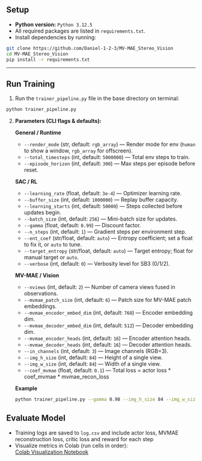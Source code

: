 ## Setup

- **Python version:** `Python 3.12.5`
- All required packages are listed in `requirements.txt`.
- Install dependencies by running:

```bash
git clone https://github.com/Daniel-1-2-3/MV-MAE_Stereo_Vision
cd MV-MAE_Stereo_Vision
pip install -r requirements.txt
```

---

## Run Training

1. Run the `trainer_pipeline.py` file in the base directory on terminal:

```bash
python trainer_pipeline.py
```

2. **Parameters (CLI flags & defaults):**

   **General / Runtime**
   - `--render_mode` (str, default: `rgb_array`) — Render mode for env (`human` to show a window, `rgb_array` for offscreen).
   - `--total_timesteps` (int, default: `5000000`) — Total env steps to train.
   - `--episode_horizon` (int, default: `300`) — Max steps per episode before reset.
   
   **SAC / RL**
   - `--learning_rate` (float, default: `3e-4`) — Optimizer learning rate.
   - `--buffer_size` (int, default: `1000000`) — Replay buffer capacity.
   - `--learning_starts` (int, default: `50000`) — Steps collected before updates begin.
   - `--batch_size` (int, default: `256`) — Mini-batch size for updates.
   - `--gamma` (float, default: `0.99`) — Discount factor.
   - `--n_steps` (int, default: `1`) — Gradient steps per environment step.
   - `--ent_coef` (str/float, default: `auto`) — Entropy coefficient; set a float to fix it, or `auto` to tune.
   - `--target_entropy` (str/float, default: `auto`) — Target entropy; float for manual target or `auto`.
   - `--verbose` (int, default: `0`) — Verbosity level for SB3 (0/1/2).
   
   **MV-MAE / Vision**
   - `--nviews` (int, default: `2`) — Number of camera views fused in observations.
   - `--mvmae_patch_size` (int, default: `6`) — Patch size for MV-MAE patch embeddings.
   - `--mvmae_encoder_embed_dim` (int, default: `768`) — Encoder embedding dim.
   - `--mvmae_decoder_embed_dim` (int, default: `512`) — Decoder embedding dim.
   - `--mvmae_encoder_heads` (int, default: `16`) — Encoder attention heads.
   - `--mvmae_decoder_heads` (int, default: `16`) — Decoder attention heads.
   - `--in_channels` (int, default: `3`) — Image channels (RGB=3).
   - `--img_h_size` (int, default: `84`) — Height of a single view.
   - `--img_w_size` (int, default: `84`) — Width of a single view.
   - `--coef_mvmae` (float, default: `0.1`) — Total loss = actor loss * coef_mvmae * mvmae_recon_loss
   
   **Example**
   ```bash
   python trainer_pipeline.py --gamma 0.98 --img_h_size 84 --img_w_size 84 --mvmae_patch_size 8  --mvmae_encoder_embed_dim 768 --mvmae_decoder_embed_dim 512
   ```
## Evaluate Model

- Training logs are saved to `log.csv` and include actor loss, MVMAE reconstruction loss, critic loss and reward for each step
- Visualize metrics in Colab (run cells in order):  
  [Colab Visualization Notebook](https://colab.research.google.com/drive/16gPPI8HYgLcdplrTIn5KxCcgwm1OSq_e#scrollTo=Jysv5pMR-6PQ)
